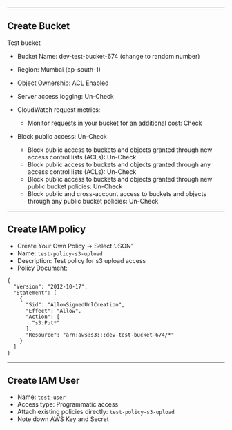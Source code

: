 -------------
Create Bucket
-------------
Test bucket

* Bucket Name: dev-test-bucket-674 (change to random number)
* Region: Mumbai (ap-south-1)
* Object Ownership: ACL Enabled

* Server access logging: Un-Check
* CloudWatch request metrics:
  * Monitor requests in your bucket for an additional cost: Check

* Block public access: Un-Check
  * Block public access to buckets and objects granted through new access control lists (ACLs): Un-Check
  * Block public access to buckets and objects granted through any access control lists (ACLs): Un-Check
  * Block public access to buckets and objects granted through new public bucket policies: Un-Check
  * Block public and cross-account access to buckets and objects through any public bucket policies: Un-Check



-----------------
Create IAM policy
-----------------
* Create Your Own Policy -> Select 'JSON'
* Name: `test-policy-s3-upload`
* Description: Test policy for s3 upload access
* Policy Document:
```
{
  "Version": "2012-10-17",
  "Statement": [
    {
      "Sid": "AllowSignedUrlCreation",
      "Effect": "Allow",
      "Action": [
        "s3:Put*"
      ],
      "Resource": "arn:aws:s3:::dev-test-bucket-674/*"
    }
  ]
}
```



---------------
Create IAM User
---------------
* Name: `test-user`
* Access type: Programmatic access
* Attach existing policies directly: `test-policy-s3-upload`
* Note down AWS Key and Secret
